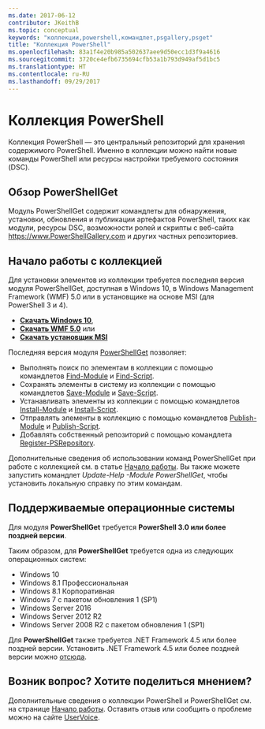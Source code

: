 ```yaml
---
ms.date: 2017-06-12
contributor: JKeithB
ms.topic: conceptual
keywords: "коллекции,powershell,командлет,psgallery,psget"
title: "Коллекция PowerShell"
ms.openlocfilehash: 83a1f4e20b985a502637aee9d50ecc1d3f9a4616
ms.sourcegitcommit: 3720ce4efb6735694cfb53a1b793d949af5d1bc5
ms.translationtype: HT
ms.contentlocale: ru-RU
ms.lasthandoff: 09/29/2017
---
```

# <a name="the-powershell-gallery"></a>Коллекция PowerShell

Коллекция PowerShell — это центральный репозиторий для хранения содержимого PowerShell. Именно в коллекции можно найти новые команды PowerShell или ресурсы настройки требуемого состояния (DSC).

## <a name="powershellget-overview"></a>Обзор PowerShellGet

Модуль PowerShellGet содержит командлеты для обнаружения, установки, обновления и публикации артефактов PowerShell, таких как модули, ресурсы DSC, возможности ролей и скрипты с веб-сайта https://www.PowerShellGallery.com и других частных репозиториев.

## <a name="getting-started-with-the-gallery"></a>Начало работы с коллекцией

Для установки элементов из коллекции требуется последняя версия модуля PowerShellGet, доступная в Windows 10, в Windows Management Framework (WMF) 5.0 или в установщике на основе MSI (для PowerShell 3 и 4).

- [**Скачать Windows 10**](http://go.microsoft.com/fwlink/?LinkID=624830&clcid=0x409),
- [**Скачать WMF 5.0**](http://go.microsoft.com/fwlink/?LinkId=398175) или
- [**Скачать установщик MSI**](http://go.microsoft.com/fwlink/?LinkID=746217&clcid=0x409)

Последняя версия модуля [PowerShellGet](http://go.microsoft.com/fwlink/?LinkID=760387&clcid=0x409) позволяет:

-   Выполнять поиск по элементам в коллекции с помощью командлетов [Find-Module](https://go.microsoft.com/fwlink/?LinkId=821658) и [Find-Script](https://go.microsoft.com/fwlink/?LinkId=822322).
-   Сохранять элементы в систему из коллекции с помощью командлетов [Save-Module](https://go.microsoft.com/fwlink/?LinkId=821669) и [Save-Script](https://go.microsoft.com/fwlink/?LinkId=822334).
-   Устанавливать элементы из коллекции с помощью командлетов [Install-Module](https://go.microsoft.com/fwlink/?LinkId=821663) и [Install-Script](https://go.microsoft.com/fwlink/?LinkId=822327).
-   Отправлять элементы в коллекцию с помощью командлетов [Publish-Module](https://go.microsoft.com/fwlink/?LinkId=821666) и [Publish-Script](https://go.microsoft.com/fwlink/?LinkId=822331).
-   Добавлять собственный репозиторий с помощью командлета [Register-PSRepository](https://go.microsoft.com/fwlink/?LinkId=821668).

Дополнительные сведения об использовании команд PowerShellGet при работе с коллекцией см. в статье [Начало работы](psgallery/psgallery_gettingstarted.md). Вы также можете запустить командлет *Update-Help -Module PowerShellGet*, чтобы установить локальную справку по этим командам.

## <a name="supported-operating-systems"></a>Поддерживаемые операционные системы

Для модуля **PowerShellGet** требуется **PowerShell 3.0 или более поздней версии**.

Таким образом, для **PowerShellGet** требуется одна из следующих операционных систем:

- Windows 10
- Windows 8.1 Профессиональная
- Windows 8.1 Корпоративная
- Windows 7 с пакетом обновления 1 (SP1)
- Windows Server 2016
- Windows Server 2012 R2
- Windows Server 2008 R2 с пакетом обновления 1 (SP1)

Для **PowerShellGet** также требуется .NET Framework 4.5 или более поздней версии. Установить .NET Framework 4.5 или более поздней версии можно [отсюда](https://msdn.microsoft.com/en-us/library/5a4x27ek.aspx).


## <a name="got-a-question-have-feedback"></a>Возник вопрос? Хотите поделиться мнением?

Дополнительные сведения о коллекции PowerShell и PowerShellGet см. на странице [Начало работы](psgallery/psgallery_gettingstarted.md). Оставить отзыв или сообщить о проблеме можно на сайте [UserVoice](http://windowsserver.uservoice.com/forums/301869-powershell).

